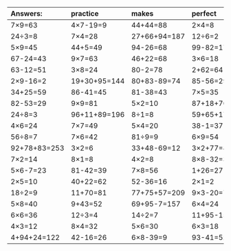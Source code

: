 | Answers: | practice | makes | perfect | ! |
| :--- | :--- | :--- | :--- | :--- |
| 7×9=63 | 4×7-19=9 | 44+44=88 | 2×4=8 | 3+51+44=98 | 
| 24÷3=8 | 7×4=28 | 27+66+94=187 | 12÷6=2 | 47+34-16=65 | 
| 5×9=45 | 44+5=49 | 94-26=68 | 99-82=17 | 2+16=18 | 
| 67-24=43 | 9×7=63 | 46+22=68 | 3×6=18 | 6×8=48 | 
| 63-12=51 | 3×8=24 | 80-2=78 | 2+62=64 | 56-33=23 | 
| 2×9-16=2 | 19+30+95=144 | 80+83-89=74 | 85-56=29 | 88-43=45 | 
| 34+25=59 | 86-41=45 | 81-38=43 | 7×5=35 | 3×7=21 | 
| 82-53=29 | 9×9=81 | 5×2=10 | 87+18+70=175 | 26+94-50=70 | 
| 24÷8=3 | 96+11+89=196 | 8÷1=8 | 59+65+17=141 | 5×2+26=36 | 
| 4×6=24 | 7×7=49 | 5×4=20 | 38-1=37 | 6÷3=2 | 
| 56÷8=7 | 7×6=42 | 81÷9=9 | 6×9=54 | 8+2=10 | 
| 92+78+83=253 | 3×2=6 | 33+48-69=12 | 3×2+77=83 | 7×3=21 | 
| 7×2=14 | 8×1=8 | 4×2=8 | 8×8-32=32 | 8×6=48 | 
| 5×6-7=23 | 81-42=39 | 7×8=56 | 1+26=27 | 9÷1=9 | 
| 2×5=10 | 40+22=62 | 52-36=16 | 2×1=2 | 1×8=8 | 
| 18÷2=9 | 11+70=81 | 77+75+57=209 | 9×3-20=7 | 65-43=22 | 
| 5×8=40 | 9+43=52 | 69+95-7=157 | 6×4=24 | 6×7=42 | 
| 6×6=36 | 12÷3=4 | 14÷2=7 | 11+95-15=91 | 30÷6=5 | 
| 4×3=12 | 8×4=32 | 5×6=30 | 6×3=18 | 60+26=86 | 
| 4+94+24=122 | 42-16=26 | 6×8-39=9 | 93-41=52 | 83+72+14=169 | 

